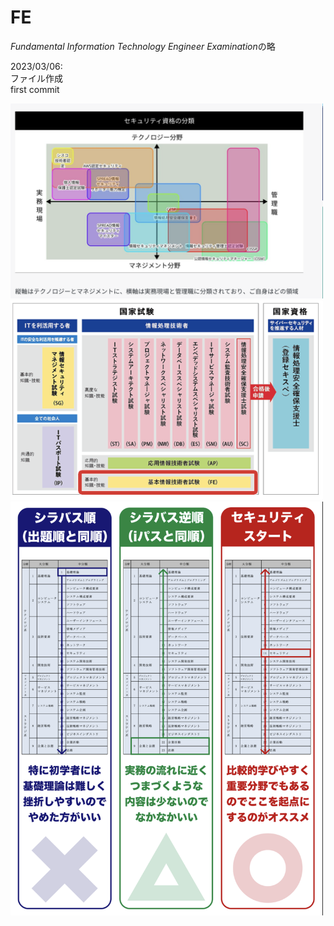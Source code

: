 # FE  
*Fundamental Information Technology Engineer Examination*の略

2023/03/06:  
ファイル作成  
first commit

<img width="500" alt="" src="./images/セキュリティ資格分類.png">

<img width="500" alt="" src="./images/情報処理技術者資格.png">

<img width="500" alt="" src="./images/勉強法.png">
